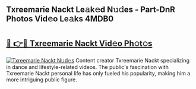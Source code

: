 ## Txreemarie Nackt Le𝚊k𝚎d N𝚞𝚍es - Part-DnR Photos Vid𝚎o Le𝚊ks 4MDB0

# <h2><a href="http://fbb1tf.evod.top/?m=Txreemarie+Nackt">🔗 👉🔴 Txreemarie Nackt Vid𝚎o Ph𝚘t𝚘s</a></h2>

[![Txreemarie Nackt N𝚞d𝚎s](https://i.imgur.com/8V9OHl7.gif)](http://fbb1tf.evod.top/?m=Txreemarie+Nackt)
Content creator Txreemarie Nackt specializing in dance and lifestyle-related videos. The public's fascination with Txreemarie Nackt personal life has only fueled his popularity, making him a more intriguing public figure. 
